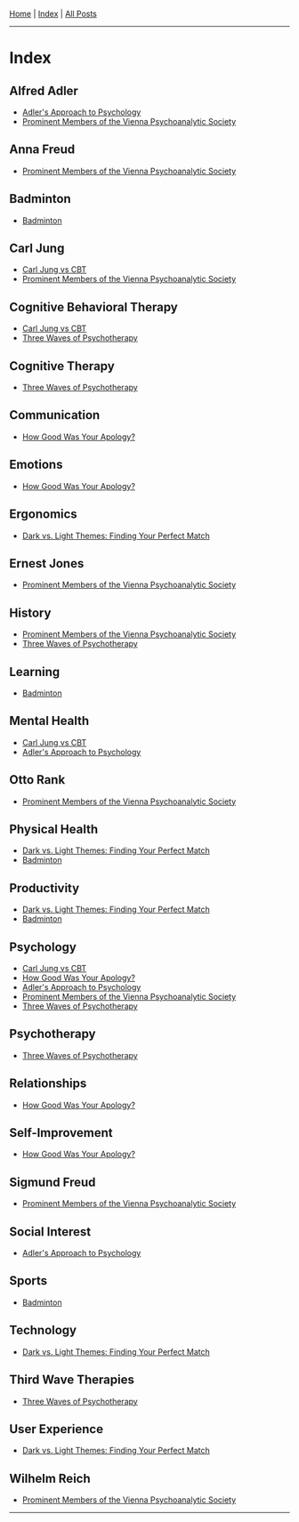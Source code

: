 [Home] \| [Index] \| [All Posts]

---

# Index

## Alfred Adler

- [Adler's Approach to Psychology]
- [Prominent Members of the Vienna Psychoanalytic Society]

## Anna Freud

- [Prominent Members of the Vienna Psychoanalytic Society]

## Badminton

- [Badminton]

## Carl Jung

- [Carl Jung vs CBT]
- [Prominent Members of the Vienna Psychoanalytic Society]

## Cognitive Behavioral Therapy

- [Carl Jung vs CBT]
- [Three Waves of Psychotherapy]

## Cognitive Therapy

- [Three Waves of Psychotherapy]

## Communication

- [How Good Was Your Apology?]

## Emotions

- [How Good Was Your Apology?]

## Ergonomics

- [Dark vs. Light Themes: Finding Your Perfect Match]

## Ernest Jones

- [Prominent Members of the Vienna Psychoanalytic Society]

## History

- [Prominent Members of the Vienna Psychoanalytic Society]
- [Three Waves of Psychotherapy]

## Learning

- [Badminton]

## Mental Health

- [Carl Jung vs CBT]
- [Adler's Approach to Psychology]

## Otto Rank

- [Prominent Members of the Vienna Psychoanalytic Society]

## Physical Health

- [Dark vs. Light Themes: Finding Your Perfect Match]
- [Badminton]

## Productivity

- [Dark vs. Light Themes: Finding Your Perfect Match]
- [Badminton]

## Psychology

- [Carl Jung vs CBT]
- [How Good Was Your Apology?]
- [Adler's Approach to Psychology]
- [Prominent Members of the Vienna Psychoanalytic Society]
- [Three Waves of Psychotherapy]

## Psychotherapy

- [Three Waves of Psychotherapy]

## Relationships

- [How Good Was Your Apology?]

## Self-Improvement

- [How Good Was Your Apology?]

## Sigmund Freud

- [Prominent Members of the Vienna Psychoanalytic Society]

## Social Interest

- [Adler's Approach to Psychology]

## Sports

- [Badminton]

## Technology

- [Dark vs. Light Themes: Finding Your Perfect Match]

## Third Wave Therapies

- [Three Waves of Psychotherapy]

## User Experience

- [Dark vs. Light Themes: Finding Your Perfect Match]

## Wilhelm Reich

- [Prominent Members of the Vienna Psychoanalytic Society]

---

[Home]: ../README.md
[Index]: ./index.md
[All Posts]: ./posts/posts.md
[Badminton]: ./posts/2023-12-19_badminton.md
[Three Waves of Psychotherapy]: ./posts/2023-12-18_three_waves_of_psychotherapy.md
[Prominent Members of the Vienna Psychoanalytic Society]: ./posts/2023-12-17_prominent_members_of_vienna_psychoanalutic_society.md
[How Good Was Your Apology?]: ./posts/2023-12-15_how_good_was_your_apology.md
[Adler's Approach to Psychology]: ./posts/2023-12-15_adlers_approach_to_psychology.md
[Carl Jung vs CBT]: ./posts/2023-12-14_carl_jung_vs_CBT.md
[Dark vs. Light Themes: Finding Your Perfect Match]: ./posts/2023-12-06_dark_vs_light_themes.md
[The Courage to Be Disliked]: ./posts/books/the_courage_to_be_disliked/notes.md
